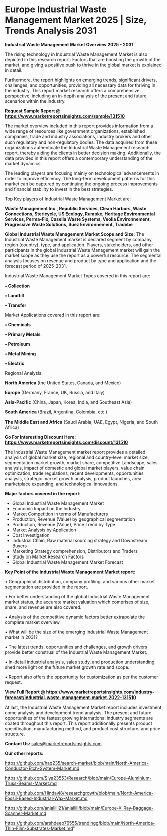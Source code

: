  # Europe Industrial Waste Management Market 2025 | Size, Trends Analysis 2031

<Strong> Industrial Waste Management Market Overview 2025 - 2031</strong>

The rising technology in Industrial Waste Management Market is also depicted in this research report. Factors that are boosting the growth of the market, and giving a positive push to thrive in the global market is explained in detail.

Furthermore, the report highlights on emerging trends, significant drivers, challenges, and opportunities, providing all necessary data for thriving in the industry. This report market research offers a comprehensive perspective, including an in-depth analysis of the present and future scenarios within the industry.

<strong>Request Sample Report @ <a href=https://www.marketreportsinsights.com/sample/131510>https://www.marketreportsinsights.com/sample/131510</a></strong>

The market overview included in this report provides information from a wide range of resources like government organizations, established companies, trade and industry associations, industry brokers and other such regulatory and non-regulatory bodies. The data acquired from these organizations authenticate the Industrial Waste Management research report, thereby aiding the clients in better decision making. Additionally, the data provided in this report offers a contemporary understanding of the market dynamics.

The leading players are focusing mainly on technological advancements in order to improve efficiency. The long-term development patterns for this market can be captured by continuing the ongoing process improvements and financial stability to invest in the best strategies.

Top Key players of Industrial Waste Management Market are:

<strong>Waste Management Inc., Republic Services, Clean Harbors, Waste Connections, Stericycle, US Ecology, Rumpke, Heritage Environmental Services, Perma-Fix, Casella Waste Systems, Veolia Environnement, Progressive Waste Solutions, Suez Environnement, Tradebe</strong>

<strong><b>Global Industrial Waste Management Market Scope and Size:</b></strong>
The Industrial Waste Management market is declared segment by company, region (country), type, and application. Players, stakeholders, and other participants in the global Industrial Waste Management market will gain the market scope as they use the report as a powerful resource. The segmental analysis focuses on revenue and product by type and application and the forecast period of 2025-2031.

Industrial Waste Management Market Types covered in this report are:

<strong>• Collection

• Landfill

• Transfer</strong>

Market Applications covered in this report are:

<strong>• Chemicals

• Primary Metals

• Petroleum

• Metal Mining

• Electric</strong> 

Regional Analysis

<strong>North America</strong> (the United States, Canada, and Mexico)

<strong>Europe</strong> (Germany, France, UK, Russia, and Italy)

<strong>Asia-Pacific</strong> (China, Japan, Korea, India, and Southeast Asia)

<strong>South America</strong> (Brazil, Argentina, Colombia, etc.)

<strong>The Middle East and Africa</strong> (Saudi Arabia, UAE, Egypt, Nigeria, and South Africa)

<strong>Go For Interesting Discount Here: <a href=https://www.marketreportsinsights.com/discount/131510>https://www.marketreportsinsights.com/discount/131510</a></strong>

The Industrial Waste Management market report provides a detailed analysis of global market size, regional and country-level market size, segmentation market growth, market share, competitive Landscape, sales analysis, impact of domestic and global market players, value chain optimization, trade regulations, recent developments, opportunities analysis, strategic market growth analysis, product launches, area marketplace expanding, and technological innovations.

<strong><b>Major factors covered in the report:</b></strong>
<ul>
  <li>Global Industrial Waste Management Market </li>
  <li>Economic Impact on the Industry</li>
  <li>Market Competition in terms of Manufacturers</li>
  <li>Production, Revenue (Value) by geographical segmentation</li>
  <li>Production, Revenue (Value), Price Trend by Type</li>
  <li>Market Analysis by Application</li>
  <li>Cost Investigation</li>
  <li>Industrial Chain, Raw material sourcing strategy and Downstream Buyers</li>
  <li>Marketing Strategy comprehension, Distributors and Traders</li>
  <li>Study on Market Research Factors</li>
  <li>Global Industrial Waste Management Market Forecast</li>
</ul>

<strong><b>Key Point of the Industrial Waste Management Market report:</b></strong>

• Geographical distribution, company profiling, and various other market segmentation are provided in the report.

• For better understanding of the global Industrial Waste Management market status, the accurate market valuation which comprises of size, share, and revenue are also covered.

• Analysis of the competitive dynamic factors better extrapolate the complete market overview

• What will be the size of the emerging Industrial Waste Management market in 2031?

• The latest trends, opportunities and challenges, and growth drivers provide better construal of the Industrial Waste Management Market.

• In-detail industrial analysis, sales study, and production understanding shed more light on the future market growth rate and scope.

• Report also offers the opportunity for customization as per the customer request.

<strong><b>View Full Report @ <a href=https://www.marketreportsinsights.com/industry-forecast/industrial-waste-management-market-2022-131510>https://www.marketreportsinsights.com/industry-forecast/industrial-waste-management-market-2022-131510</a></b></strong>


At last, the Industrial Waste Management Market report includes investment come analysis and development trend analysis. The present and future opportunities of the fastest growing international industry segments are coated throughout this report. This report additionally presents product specification, manufacturing method, and product cost structure, and price structure.

<strong>Contact Us:</strong>
sales@marketreportsinsights.com

<strong>Our other reports:</strong>

<a href=https://github.com/haq235/search-market/blob/main/North-America-Conductor-Etch-System-Market.md>https://github.com/haq235/search-market/blob/main/North-America-Conductor-Etch-System-Market.md</a>

<a href=https://github.com/Siya23553/Research/blob/main/Europe-Aluminium-Truss-Beams-Market.md>https://github.com/Siya23553/Research/blob/main/Europe-Aluminium-Truss-Beams-Market.md</a>

<a href=https://github.com/Hindavi8/researchgrowth/blob/main/North-America-Fossil-Based-Industrial-Wax-Market.md>https://github.com/Hindavi8/researchgrowth/blob/main/North-America-Fossil-Based-Industrial-Wax-Market.md</a>

<a href=https://github.com/anjaliiii21/anjaliiii/blob/main/Europe-X-Ray-Baggage-Scanner-Market.md>https://github.com/anjaliiii21/anjaliiii/blob/main/Europe-X-Ray-Baggage-Scanner-Market.md</a>

<a href=https://github.com/arshdeep76555/trendingg/blob/main/North-America-Thin-Film-Substrates-Market.md>https://github.com/arshdeep76555/trendingg/blob/main/North-America-Thin-Film-Substrates-Market.md</a>"
